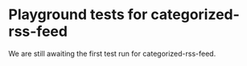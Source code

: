 # Playground tests for categorized-rss-feed
We are still awaiting the first test run for categorized-rss-feed.
